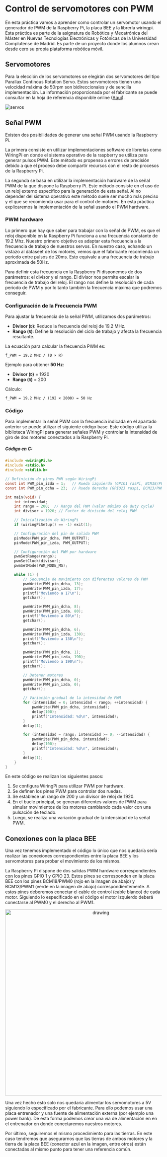 # Control de servomotores con PWM

En esta práctica vamos a aprender como controlar un servomotor usando el generador
de PWM de la Raspberry Pi, la placa BEE y la librería wiringpi. Esta práctica
es parte de la asignatura de Robótica y Mecatrónica del Máster en Nuevas Tecnologías
Electrónicas y Fotónicas de la Universidad Complutense de Madrid. Es parte de un proyecto
donde los alumnos crean desde cero su propia plataforma robótica móvil.

## Servomotores

Para la elección de los servomotores se elegirán dos servomotores del tipo Parallax Continous
Rotation Servo. Estos servomotores tienen una velocidad máxima de 50rpm son bidireccionales
y de sencilla implementación. La información proporcionada por el fabricante se puede
consultar en la hoja de referencia disponible online ([Aqui](https://docs.rs-online.com/870b/0900766b8123f8a1.pdf)).

![servos](../img/servos.jpg)

## Señal PWM

Existen dos posibilidades de generar una señal PWM usando la Raspberry Pi.

La primera consiste en utilizar implementaciones software de librerías como WiringPi
en donde el sistema operativo de la raspberry se utiliza para generar pulsos PWM.
Este método es propenso a errores de precisión debido a que el proceso debe compartir
recursos con el resto de procesos de la Raspberry Pi.

La segunda se basa en utilizar la implementación hardware de la señal PWM de la que dispone
la Raspberry Pi. Este método consiste en el uso de un reloj externo
específico para la generación de esta señal. Al no depender del sistema operativo
este método suele ser mucho más preciso y el que se recomienda usar para el control
de motores. En esta práctica explicaremos la implementación de la señal usando el PWM hardware.

### PWM hardware
Lo primero que hay que saber para trabajar con la señal de PWM, es que el
reloj disponible en la Raspberry Pi funciona a una frecuencia constante de
19.2 Mhz. Nuestro primero objetivo es adaptar esta frecuencia a la frecuencia de
trabajo de nuestros servos. En nuestro caso, echando un vistazo al dataseet de los
motores, vemos que el fabricante recomienda un periodo entre pulsos de 20ms. Esto
equivale a una frecuencia de trabajo aproximada de 50Hz.

Para definir esta frecuencia en la Raspberry Pi disponemos de dos parámetros:
el divisor y el rango. El divisor nos permite escalar la frecuencia de trabajo del
reloj. El rango nos define la resolución de cada periodo de PWM y por lo tanto
también la frecuencia máxima que podremos conseguir.

### Configuración de la Frecuencia PWM

Para ajustar la frecuencia de la señal PWM, utilizamos dos parámetros:

- **Divisor (`D`)**: Reduce la frecuencia del reloj de 19.2 MHz.
- **Rango (`R`)**: Define la resolución del ciclo de trabajo y afecta la frecuencia resultante.

La ecuación para calcular la frecuencia PWM es:

```
f_PWM = 19.2 MHz / (D × R)
```
Ejemplo para obtener **50 Hz**:

- **Divisor (`D`)** = 1920
- **Rango (`R`)** = 200

Cálculo:

```
f_PWM = 19.2 MHz / (192 × 2000) = 50 Hz
```
### Código

Para implementar la señal PWM con la frecuencia indicada en el apartado anterior
se puede utilizar el siguiente código base. Este código utiliza la biblioteca
WiringPi para generar señales PWM y controlar la intensidad de giro de dos motores
conectados a la Raspberry Pi.

##### Código en C:

```c
#include <wiringPi.h>
#include <stdio.h>
#include <stdlib.h>

// Definición de pines PWM según WiringPi
const int PWM_pin_izda = 1;   // Rueda izquierda (GPIO1 rasPi, BCM18/PWM0 en BEE)
const int PWM_pin_dcha = 23;  // Rueda derecha (GPIO23 raspi, BCM13/PWM1 en BEE)

int main(void) {
    int intensidad;
    int rango = 200;  // Rango del PWM (valor máximo de duty cycle)
    int divisor = 1920; // Factor de división del reloj PWM

    // Inicialización de WiringPi
    if (wiringPiSetup() == -1) exit(1);

    // Configuración del pin de salida PWM
    pinMode(PWM_pin_dcha, PWM_OUTPUT);
    pinMode(PWM_pin_izda, PWM_OUTPUT);

    // Configuración del PWM por hardware
    pwmSetRange(rango);
    pwmSetClock(divisor);
    pwmSetMode(PWM_MODE_MS);

    while (1) {
        // Secuencia de movimiento con diferentes valores de PWM
        pwmWrite(PWM_pin_dcha, 13);
        pwmWrite(PWM_pin_izda, 17);
        printf("Moviendo a 17\n");
        getchar();

        pwmWrite(PWM_pin_dcha, 8);
        pwmWrite(PWM_pin_izda, 80);
        printf("Moviendo a 80\n");
        getchar();

        pwmWrite(PWM_pin_dcha, 6);
        pwmWrite(PWM_pin_izda, 130);
        printf("Moviendo a 130\n");
        getchar();

        pwmWrite(PWM_pin_dcha, 1);
        pwmWrite(PWM_pin_izda, 190);
        printf("Moviendo a 190\n");
        getchar();

        // Detener motores
        pwmWrite(PWM_pin_dcha, 0);
        pwmWrite(PWM_pin_izda, 0);
        getchar();

        // Variación gradual de la intensidad de PWM
        for (intensidad = 0; intensidad < rango; ++intensidad) {
            pwmWrite(PWM_pin_dcha, intensidad);
            delay(100);
            printf("Intensidad: %d\n", intensidad);
        }
        delay(1);

        for (intensidad = rango; intensidad >= 0; --intensidad) {
            pwmWrite(PWM_pin_dcha, intensidad);
            delay(100);
            printf("Intensidad: %d\n", intensidad);
        }
        delay(1);
    }
}
```
En este código se realizan los siguientes pasos:
1. Se configura WiringPi para utilizar PWM por hardware.
2. Se definen los pines PWM para controlar dos ruedas.
3. Se establece un rango de 200 y un divisor de reloj de 1920.
4. En el bucle principal, se generan diferentes valores de PWM para simular
movimientos de los motores cambiando cada valor con una pulsación de teclado.
5. Luego, se realiza una variación gradual de la intensidad de la señal PWM.

## Conexiones con la placa BEE

Una vez tenemos implementado el código lo único que nos quedaría sería realizar
las conexiones correspondientes entre la placa BEE y los servomotores para probar
el movimiento de los mismos.

La Raspberry Pi dispone de dos salidas PWM hardware correspondientes con los pines
GPIO 1 y GPIO 23. Estos pines se corresponden en la placa BEE con los pines
BCM18/PWM0 (rojo en la imagen de abajo) y BCM13/PWM1 (verde en la imagen
de abajo) correspondientemente. A estos pines deberemos conectar
el cable de control (cable blanco) de cada motor. Siguiendo lo especificado en el
código el motor izquierdo deberá conectarse al PWM0 y el derecho al PWM1.

<p align="center">
  <img src="../img/bee_PWM.png" alt="drawing" width="600"/>
</p>

Una vez hecho esto solo nos quedaría alimentar los servomotores a 5V siguiendo
lo especificado por el fabricante. Para ello podemos usar una placa entrenador y
una fuente de alimentación externa (por ejemplo una power bank). De esta forma podemos
crear una vía de alimentación en en el entrenador en donde conectaremos nuestros motores.


Por último, seguiremos el mismo procedimiento para las tierras. En este caso tendremos
que asegurarnos que las tierras de ambos motores y la tierra de la placa BEE
(conector azul en la imagen, entre otros) están conectadas al mismo punto para
tener una referencia común.
